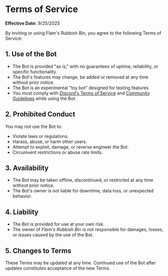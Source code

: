 # Terms of Service
**Effective Date:** 9/25/2025

By inviting or using Flam's Rubbish Bin, you agree to the following Terms of Service:
## 1. Use of the Bot
- The Bot is provided "as is," with no guarantees of uptime, reliability, or specific functionality.
- The Bot's features may change, be added or removed at any time without prior notice.
- The Bot is an experimental "toy bot" designed for testing features
- You must comply with [Discord's Terms of Service](https://discord.com/terms) and [Community Guidelines](https://discord.com/guidelines) while using the Bot.
## 2. Prohibited Conduct
You may not use the Bot to:
- Violate laws or regulations.
- Harass, abuse, or harm other users.
- Attempt to exploit, damage, or reverse engineer the Bot.
- Circumvent restrictions or abuse rate limits.
## 3. Availability
- The Bot may be taken offline, discontinued, or restricted at any time without prior notice.
- The Bot's owner is not liable for downtime, data loss, or unexpected behavior.
## 4. Liability
- The Bot is provided for use at your own risk.
- The owner of _Flam's Rubbish Bin_ is not responsible for damages, losses, or issues caused by the use of the Bot.
## 5. Changes to Terms
These Terms may be updated at any time. Continued use of the Bot after updates constitutes acceptance of the new Terms.
